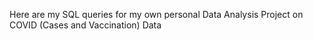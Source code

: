 Here are my SQL queries for my own personal Data Analysis Project on COVID (Cases and Vaccination) Data